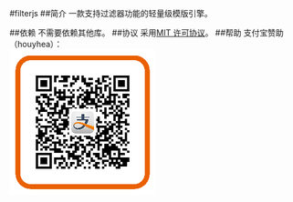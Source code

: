 #filterjs
##简介
一款支持过滤器功能的轻量级模版引擎。

##依赖
不需要依赖其他库。
##协议
采用[MIT 许可协议](https://github.com/houyhea/filterjs/blob/master/LICENSE)。
##帮助
支付宝赞助（houyhea）：  
![赞助](https://raw.githubusercontent.com/houyhea/lab/master/alipayqrcode.png)